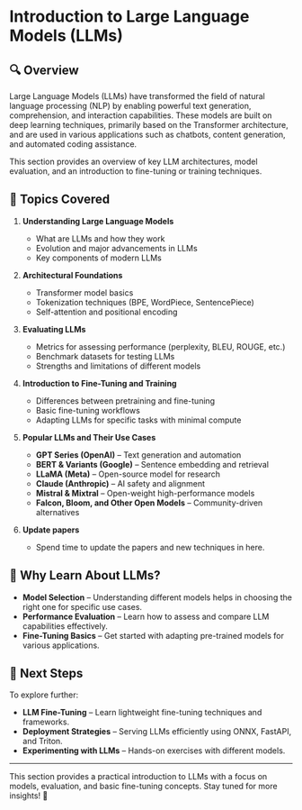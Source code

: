 # Introduction to Large Language Models (LLMs)

## 🔍 Overview

Large Language Models (LLMs) have transformed the field of natural language processing (NLP) by enabling powerful text generation, comprehension, and interaction capabilities. These models are built on deep learning techniques, primarily based on the Transformer architecture, and are used in various applications such as chatbots, content generation, and automated coding assistance.

This section provides an overview of key LLM architectures, model evaluation, and an introduction to fine-tuning or training techniques.

## 📌 Topics Covered

1. **Understanding Large Language Models**

   - What are LLMs and how they work
   - Evolution and major advancements in LLMs
   - Key components of modern LLMs

2. **Architectural Foundations**

   - Transformer model basics
   - Tokenization techniques (BPE, WordPiece, SentencePiece)
   - Self-attention and positional encoding

3. **Evaluating LLMs**

   - Metrics for assessing performance (perplexity, BLEU, ROUGE, etc.)
   - Benchmark datasets for testing LLMs
   - Strengths and limitations of different models

4. **Introduction to Fine-Tuning and Training**

   - Differences between pretraining and fine-tuning
   - Basic fine-tuning workflows
   - Adapting LLMs for specific tasks with minimal compute

5. **Popular LLMs and Their Use Cases**

   - **GPT Series (OpenAI)** – Text generation and automation
   - **BERT & Variants (Google)** – Sentence embedding and retrieval
   - **LLaMA (Meta)** – Open-source model for research
   - **Claude (Anthropic)** – AI safety and alignment
   - **Mistral & Mixtral** – Open-weight high-performance models
   - **Falcon, Bloom, and Other Open Models** – Community-driven alternatives

6. **Update papers**

   - Spend time to update the papers and new techniques in here.

## 🚀 Why Learn About LLMs?

- **Model Selection** – Understanding different models helps in choosing the right one for specific use cases.
- **Performance Evaluation** – Learn how to assess and compare LLM capabilities effectively.
- **Fine-Tuning Basics** – Get started with adapting pre-trained models for various applications.

## 🔗 Next Steps

To explore further:

- **LLM Fine-Tuning** – Learn lightweight fine-tuning techniques and frameworks.
- **Deployment Strategies** – Serving LLMs efficiently using ONNX, FastAPI, and Triton.
- **Experimenting with LLMs** – Hands-on exercises with different models.

---

This section provides a practical introduction to LLMs with a focus on models, evaluation, and basic fine-tuning concepts. Stay tuned for more insights! 🚀
